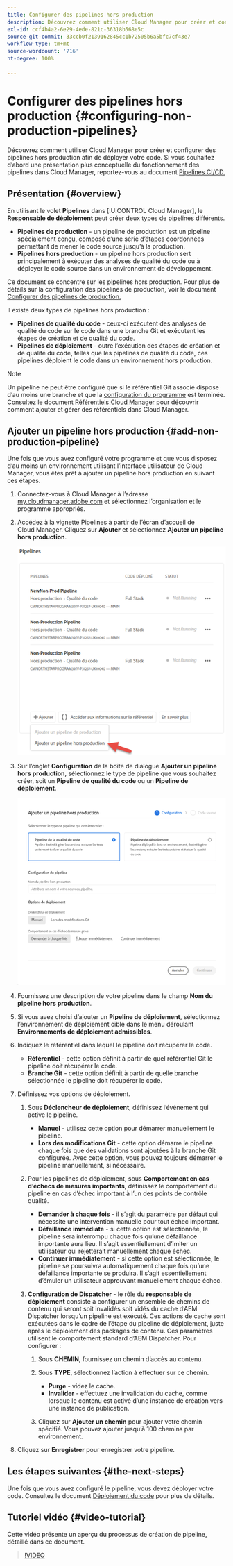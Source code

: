 ```yaml
---
title: Configurer des pipelines hors production
description: Découvrez comment utiliser Cloud Manager pour créer et configurer des pipelines hors production afin de déployer votre code.
exl-id: ccf4b4a2-6e29-4ede-821c-36318b568e5c
source-git-commit: 33ccb0f2139162845cc1b72505b6a5bfc7cf43e7
workflow-type: tm+mt
source-wordcount: '716'
ht-degree: 100%

---
```


# Configurer des pipelines hors production {#configuring-non-production-pipelines}

Découvrez comment utiliser Cloud Manager pour créer et configurer des pipelines hors production afin de déployer votre code. Si vous souhaitez d’abord une présentation plus conceptuelle du fonctionnement des pipelines dans Cloud Manager, reportez-vous au document [Pipelines CI/CD.](/help/overview/ci-cd-pipelines.md)

## Présentation {#overview}

En utilisant le volet **Pipelines** dans [!UICONTROL Cloud Manager], le **Responsable de déploiement** peut créer deux types de pipelines différents.

* **Pipelines de production** - un pipeline de production est un pipeline spécialement conçu, composé d’une série d’étapes coordonnées permettant de mener le code source jusqu’à la production.
* **Pipelines hors production** - un pipeline hors production sert principalement à exécuter des analyses de qualité du code ou à déployer le code source dans un environnement de développement.

Ce document se concentre sur les pipelines hors production. Pour plus de détails sur la configuration des pipelines de production, voir le document [Configurer des pipelines de production.](/help/using/production-pipelines.md)

Il existe deux types de pipelines hors production :

* **Pipelines de qualité du code** - ceux-ci exécutent des analyses de qualité du code sur le code dans une branche Git et exécutent les étapes de création et de qualité du code.
* **Pipelines de déploiement** - outre l’exécution des étapes de création et de qualité du code, telles que les pipelines de qualité du code, ces pipelines déploient le code dans un environnement hors production.

>[!NOTE]
>
>Un pipeline ne peut être configuré que si le référentiel Git associé dispose d’au moins une branche et que la [configuration du programme](/help/getting-started/program-setup.md) est terminée. Consultez le document [Référentiels Cloud Manager](/help/managing-code/repositories.md) pour découvrir comment ajouter et gérer des référentiels dans Cloud Manager.

## Ajouter un pipeline hors production {#add-non-production-pipeline}

Une fois que vous avez configuré votre programme et que vous disposez d’au moins un environnement utilisant l’interface utilisateur de Cloud Manager, vous êtes prêt à ajouter un pipeline hors production en suivant ces étapes.

1. Connectez-vous à Cloud Manager à l’adresse [my.cloudmanager.adobe.com](https://my.cloudmanager.adobe.com) et sélectionnez l’organisation et le programme appropriés.

1. Accédez à la vignette Pipelines à partir de l’écran d’accueil de Cloud Manager. Cliquez sur **Ajouter** et sélectionnez **Ajouter un pipeline hors production**.

   ![Ajouter un pipeline hors production](/help/assets/configure-pipelines/nonprod-pipeline-add1.png)

1. Sur l’onglet **Configuration** de la boîte de dialogue **Ajouter un pipeline hors production**, sélectionnez le type de pipeline que vous souhaitez créer, soit un **Pipeline de qualité du code** ou un **Pipeline de déploiement**.

   ![Choix du type de pipeline](/help/assets/configure-pipelines/add-non-production-pipeline.png)

1. Fournissez une description de votre pipeline dans le champ **Nom du pipeline hors production**.

1. Si vous avez choisi d’ajouter un **Pipeline de déploiement**, sélectionnez l’environnement de déploiement cible dans le menu déroulant **Environnements de déploiement admissibles**.

1. Indiquez le référentiel dans lequel le pipeline doit récupérer le code.

   * **Référentiel** - cette option définit à partir de quel référentiel Git le pipeline doit récupérer le code.
   * **Branche Git** - cette option définit à partir de quelle branche sélectionnée le pipeline doit récupérer le code.

1. Définissez vos options de déploiement.

   1. Sous **Déclencheur de déploiement**, définissez l’événement qui active le pipeline.

      * **Manuel** - utilisez cette option pour démarrer manuellement le pipeline.
      * **Lors des modifications Git** - cette option démarre le pipeline chaque fois que des validations sont ajoutées à la branche Git configurée. Avec cette option, vous pouvez toujours démarrer le pipeline manuellement, si nécessaire.

   1. Pour les pipelines de déploiement, sous **Comportement en cas d’échecs de mesures importants**, définissez le comportement du pipeline en cas d’échec important à l’un des points de contrôle qualité.

      * **Demander à chaque fois** - il s’agit du paramètre par défaut qui nécessite une intervention manuelle pour tout échec important.
      * **Défaillance immédiate** - si cette option est sélectionnée, le pipeline sera interrompu chaque fois qu’une défaillance importante aura lieu. Il s’agit essentiellement d’imiter un utilisateur qui rejetterait manuellement chaque échec.
      * **Continuer immédiatement** - si cette option est sélectionnée, le pipeline se poursuivra automatiquement chaque fois qu’une défaillance importante se produira. Il s’agit essentiellement d’émuler un utilisateur approuvant manuellement chaque échec.

   1. **Configuration de Dispatcher** - le rôle du **responsable de déploiement** consiste à configurer un ensemble de chemins de contenu qui seront soit invalidés soit vidés du cache d’AEM Dispatcher lorsqu’un pipeline est exécuté. Ces actions de cache sont exécutées dans le cadre de l’étape du pipeline de déploiement, juste après le déploiement des packages de contenu. Ces paramètres utilisent le comportement standard d’AEM Dispatcher. Pour configurer :

      1. Sous **CHEMIN**, fournissez un chemin d’accès au contenu.
      1. Sous **TYPE**, sélectionnez l’action à effectuer sur ce chemin.

         * **Purge** - videz le cache.
         * **Invalider** - effectuez une invalidation du cache, comme lorsque le contenu est activé d’une instance de création vers une instance de publication.
      1. Cliquez sur **Ajouter un chemin** pour ajouter votre chemin spécifié. Vous pouvez ajouter jusqu’à 100 chemins par environnement.

1. Cliquez sur **Enregistrer** pour enregistrer votre pipeline.

## Les étapes suivantes {#the-next-steps}

Une fois que vous avez configuré le pipeline, vous devez déployer votre code. Consultez le document [Déploiement du code](/help/using/code-deployment.md) pour plus de détails.

## Tutoriel vidéo {#video-tutorial}

Cette vidéo présente un aperçu du processus de création de pipeline, détaillé dans ce document.

>[!VIDEO](https://video.tv.adobe.com/v/26316/)
